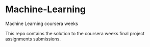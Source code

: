 # Machine-Learning
Machine Learning coursera weeks

This repo contains the solution to the coursera weeks final project assignments submissions.
